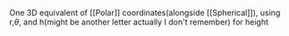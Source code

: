 One 3D equivalent of [[Polar]] coordinates(alongside [[Spherical]]), using r,$\theta$, and h(might be another letter actually I don't remember) for height